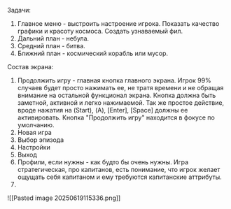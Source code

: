 
Задачи:
1. Главное меню - выстроить настроение игрока. Показать качество графики и красоту космоса. Создать узнаваемый фил.
2. Дальний план - небула.
3. Средний план - битва.
4. Ближний план - космический корабль или мусор.

Состав экрана:
1. Продолжить игру - главная кнопка главного экрана. Игрок 99% случаев будет просто нажимать ее, не тратя времени и не обращая внимание на остальной функционал экрана. Кнопка должна быть заметной, активной и легко нажимаемой. Так же простое действие, вроде нажатия на (Start), (A), [Enter], [Space] должны ее активировать. Кнопка "Продолжить игру" находится в фокусе по умолчанию.
2. Новая игра
3. Выбор эпизода
4. Настройки
5. Выход
6. Профили, если нужны - как будто бы очень нужны. Игра стратегическая, про капитанов, есть понимание, что игрок желает ощущать себя капитаном и ему требуются капитанские аттрибуты.
7.
![[Pasted image 20250619115336.png]]